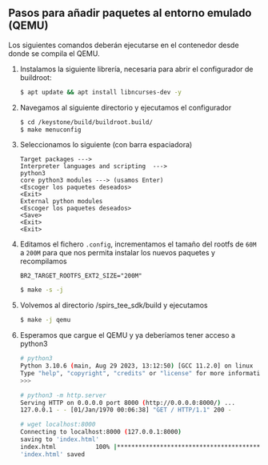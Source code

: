## Pasos para añadir paquetes al entorno emulado (QEMU)

Los siguientes comandos deberán ejecutarse en el contenedor desde donde se
compila el QEMU.

1. Instalamos la siguiente librería, necesaria para abrir el configurador de buildroot:
   ```bash
   $ apt update && apt install libncurses-dev -y
   ```

2. Navegamos al siguiente directorio y ejecutamos el configurador
   ```bash
   $ cd /keystone/build/buildroot.build/
   $ make menuconfig
   ```

3. Seleccionamos lo siguiente (con barra espaciadora)
   ```
   Target packages --->
   Interpreter languages and scripting  --->
   python3
   core python3 modules ---> (usamos Enter)
   <Escoger los paquetes deseados>
   <Exit>
   External python modules
   <Escoger los paquetes deseados>
   <Save>
   <Exit>
   <Exit>
   ```

4. Editamos el fichero `.config`, incrementamos el tamaño del rootfs de `60M` a `200M`
   para que nos permita instalar los nuevos paquetes y recompilamos
   ```
   BR2_TARGET_ROOTFS_EXT2_SIZE="200M"
   ```
   ```bash
   $ make -s -j
   ```

5. Volvemos al directorio /spirs_tee_sdk/build y ejecutamos
   ```bash
   $ make -j qemu
   ```

6. Esperamos que cargue el QEMU y ya deberíamos tener acceso a python3
   ```bash
   # python3
   Python 3.10.6 (main, Aug 29 2023, 13:12:50) [GCC 11.2.0] on linux
   Type "help", "copyright", "credits" or "license" for more information.
   >>>
   ```
   ```bash
   # python3 -m http.server
   Serving HTTP on 0.0.0.0 port 8000 (http://0.0.0.0:8000/) ...
   127.0.0.1 - - [01/Jan/1970 00:06:38] "GET / HTTP/1.1" 200 -
   ```
   ```bash
   # wget localhost:8000
   Connecting to localhost:8000 (127.0.0.1:8000)
   saving to 'index.html'
   index.html           100% |*******************************************************************************************************************************************************************|   448  0:00:00 ETA
   'index.html' saved
   ```
